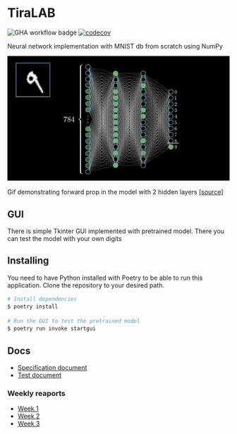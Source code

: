# TiraLAB

![GHA workflow badge](https://github.com/JuusoSaavalainen/TiraLAB-Neural-network-with-numpy/workflows/CI/badge.svg)
[![codecov](https://codecov.io/gh/JuusoSaavalainen/TiraLAB-Neural-network-with-numpy/branch/main/graph/badge.svg?token=YO0Y9270ZS)](https://codecov.io/gh/JuusoSaavalainen/TiraLAB-Neural-network-with-numpy)

Neural network implementation with MNIST db from scratch using NumPy

![](https://github.com/JuusoSaavalainen/Neural-network-with-numpy/blob/main/documentation/nnsimumnist.gif)

Gif demonstrating forward prop in the model with 2 hidden layers
[[source]](https://medium.com/analytics-vidhya/applying-ann-digit-and-fashion-mnist-13accfc44660)

## GUI
There is simple Tkinter GUI implemented with pretrained model. There you can test the model with your own digits

## Installing

You need to have Python installed with Poetry to be able to run this application. Clone the repository to your desired path.

```bash
# Install dependencies
$ poetry install

# Run the GUI to test the pretrained model
$ poetry run invoke startgui
```

## Docs
* [Specification document](https://github.com/JuusoSaavalainen/TiraLAB/blob/main/documentation/specification.md)
* [Test document](https://github.com/JuusoSaavalainen/TiraLAB-Neural-network-with-numpy/blob/main/documentation/testdocumentation.md)

### Weekly reaports
* [Week 1](https://github.com/JuusoSaavalainen/TiraLAB/blob/main/documentation/weeklyrecap1.md)
* [Week 2](https://github.com/JuusoSaavalainen/TiraLAB-Neural-network-with-numpy/blob/main/documentation/weeklyrecap2.md)
* [Week 3](https://github.com/JuusoSaavalainen/TiraLAB-Neural-network-with-numpy/blob/main/documentation/weeklyrecap3.md)

